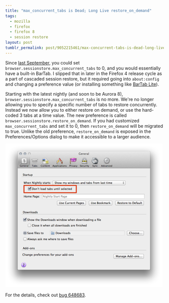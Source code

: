 ```yaml
---
title: "max_concurrent_tabs is Dead; Long Live restore_on_demand"
tags:
  - mozilla
  - firefox
  - firefox 8
  - session restore
layout: post
tumblr_permalink: post/9052215461/max-concurrent-tabs-is-dead-long-live
---
```


Since [last September](/posts/cascaded-session-restore-a-hidden-bonus), you could set `browser.sessionstore.max_concurrent_tabs` to 0, and you would essentially have a built-in BarTab. I slipped that in later in the Firefox 4 release cycle as a part of cascaded session restore, but it required going into `about:config` and changing a preference value (or installing something like [BarTab Lite](https://addons.mozilla.org/en-US/firefox/addon/bartab-lite/)).

Starting with the latest nightly (and soon to be Aurora 8), `browser.sessionstore.max_concurrent_tabs` is no more. We're no longer allowing you to specify a specific number of tabs to restore concurrently. Instead we now allow you to either restore on demand, or use the hard-coded 3 tabs at a time value. The new preference is called `browser.sessionstore.restore_on_demand`. If you had customized `max_concurrent_tabs` and set it to 0, then `restore_on_demand` will be migrated to true. Unlike the old preference, `restore_on_demand` is exposed in the Preferences/Options dialog to make it accessible to a larger audience.

![](/img/posts/restore_on_demand.png)

For the details, check out [bug 648683](https://bugzilla.mozilla.org/show_bug.cgi?id=648683).

